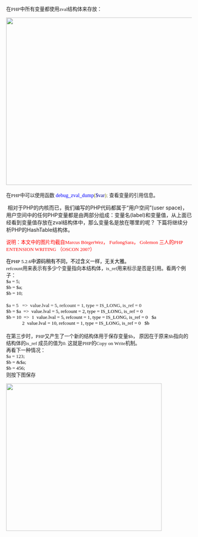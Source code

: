 <!--
author: admin
date: 2009-07-26
title: PHP源代码分析之变量
tags: php,zval,内核,变量
category: PHP内核与扩展
status: publish
summary: 	在PHP中所有变量都使用zval结构体来存放：	​	在PHP中可以使用函数&nbsp;debug_zval_dump($var);&nbsp;查看变量的引用信息。	&nbsp;相对于PHP的内核而已，我们编写的PHP代码都属于&ldquo;用户空间&rdquo;(user sp
-->

<p>
	<span style="font-family: '宋体'; font-size: 10pt; mso-spacerun: 'yes'">在<font face="Times New Roman">PHP</font><font face="宋体">中所有变量都使用</font><font face="Times New Roman">zval</font><font face="宋体">结构体来存放：</font></span>
</p>

<p>
	<span style="font-family: '宋体'; font-size: 10pt; mso-spacerun: 'yes'"><font face="宋体"><img alt="" src="/blog/wp-content/uploads/php_lift_cycle_1 (4).png" style="width: 577px; height: 454px;" />​</font></span>
</p>

<p class="p0" style="margin-top: 5pt; margin-bottom: 5pt">
	<span style="font-family: '宋体'; font-size: 10pt; mso-spacerun: 'yes'">在<font face="Times New Roman">PHP</font><font face="宋体">中可以使用函数</font></span><span style="font-family: 'Times New Roman'; color: rgb(128,128,128); font-size: 10.5pt; mso-spacerun: 'yes'">&nbsp;</span><span style="font-family: 'Times New Roman'; color: rgb(0,0,255); font-size: 10.5pt; mso-spacerun: 'yes'">debug_zval_dump</span><span style="font-family: 'Times New Roman'; color: rgb(128,128,0); font-size: 10.5pt; mso-spacerun: 'yes'">(</span><span style="font-family: 'Times New Roman'; color: rgb(0,0,139); font-size: 10.5pt; mso-spacerun: 'yes'">$var</span><span style="font-family: 'Times New Roman'; color: rgb(128,128,0); font-size: 10.5pt; mso-spacerun: 'yes'">)</span><span style="font-family: 'Times New Roman'; color: rgb(128,128,128); font-size: 10.5pt; mso-spacerun: 'yes'">;&nbsp;</span><span style="font-family: 'Times New Roman'; font-size: 10pt; mso-spacerun: 'yes'">查看变量的引用信息。</span><span style="font-family: 'Times New Roman'; font-size: 10pt; mso-spacerun: 'yes'"><o:p></o:p></span>
</p>

<p>
	&nbsp;相对于PHP的内核而已，我们编写的PHP代码都属于&ldquo;用户空间&rdquo;(user space)，用户空间中的任何PHP变量都是由两部分组成：变量名(label)和变量值，从上面已经看到变量值存放在zval结构体中，那么变量名是放在哪里的呢？ 下篇将继续分析PHP的HashTable结构体。
</p>

<p>
	<span style="color: #ff0000"><span style="font-family: '宋体'; font-size: 10pt; mso-spacerun: 'yes'"><font face="宋体">说明：本文中的图片均截自Marcus B&ouml;rgerWez， FurlongSara， Golemon 三人的PHP ENTENSION WRITING （OSCON 2007）</font></span></span>
</p>

<p class="p0" style="margin-top: 0pt; margin-bottom: 0pt">
	<span style="color: #000000"><span style="font-family: '宋体'; font-size: 10pt; mso-spacerun: 'yes'">在<font face="Times New Roman">PHP&nbsp;5.2.6</font><font face="宋体">中源码稍有不同，不过含义一样，无关大雅。</font></span></span>
</p>

<p class="p0" style="margin-top: 0pt; margin-bottom: 0pt">
	<span style="font-family: '宋体'; font-size: 10pt; mso-spacerun: 'yes'"><o:p></o:p></span>
</p>

<p class="p0" style="margin-top: 0pt; margin-bottom: 0pt">
	<span style="font-family: '宋体'; font-size: 10pt; mso-spacerun: 'yes'">refcount<font face="宋体">用来表示有多少个变量指向本结构体，</font><font face="Times New Roman">is_ref</font><font face="宋体">用来标示是否是引用。看两个例子：</font></span>
</p>

<p class="p0" style="margin-top: 0pt; margin-bottom: 0pt">
	<span style="font-family: '宋体'; font-size: 10pt; mso-spacerun: 'yes'"><o:p></o:p></span>
</p>

<p class="p0" style="margin-top: 0pt; margin-bottom: 0pt">
	<span style="color: #000000"><span style="font-family: '宋体'; font-size: 10pt; mso-spacerun: 'yes'">$a&nbsp;=&nbsp;5;</span></span><span style="font-family: '宋体'; font-size: 10pt; mso-spacerun: 'yes'"><o:p></o:p></span>
</p>

<p class="p0" style="margin-top: 0pt; margin-bottom: 0pt">
	<span style="color: #000000"><span style="font-family: '宋体'; font-size: 10pt; mso-spacerun: 'yes'">$b&nbsp;=&nbsp;$a;</span></span><span style="font-family: '宋体'; font-size: 10pt; mso-spacerun: 'yes'"><o:p></o:p></span>
</p>

<p class="p0" style="margin-top: 0pt; margin-bottom: 0pt">
	<span style="color: #000000"><span style="font-family: '宋体'; font-size: 10pt; mso-spacerun: 'yes'">$b&nbsp;=&nbsp;10;</span></span><span style="font-family: '宋体'; font-size: 10pt; mso-spacerun: 'yes'"><o:p></o:p></span>
</p>

<p class="p0" style="margin-top: 0pt; margin-bottom: 0pt">
	&nbsp;
</p>

<p class="p0" style="margin-top: 0pt; margin-bottom: 0pt">
	<span style="font-family: '宋体'; font-size: 10pt; mso-spacerun: 'yes'"><o:p></o:p></span>
</p>

<p class="p0" style="margin-top: 0pt; margin-bottom: 0pt">
	<span style="font-family: '宋体'; font-size: 10pt; mso-spacerun: 'yes'">$a&nbsp;=&nbsp;5&nbsp;&nbsp;&nbsp;=&gt;&nbsp;&nbsp;value.lval&nbsp;=&nbsp;5,&nbsp;refcount&nbsp;=&nbsp;1,&nbsp;type&nbsp;=&nbsp;IS_LONG,&nbsp;is_ref&nbsp;=&nbsp;0</span>
</p>

<p class="p0" style="margin-top: 0pt; margin-bottom: 0pt">
	<span style="font-family: '宋体'; font-size: 10pt; mso-spacerun: 'yes'"><o:p></o:p></span>
</p>

<p class="p0" style="margin-top: 0pt; margin-bottom: 0pt">
	<span style="color: #000000"><span style="font-family: '宋体'; font-size: 10pt; mso-spacerun: 'yes'">$b&nbsp;=&nbsp;$a&nbsp;&nbsp;=&gt;&nbsp;&nbsp;value.lval&nbsp;=&nbsp;5,&nbsp;refcount&nbsp;=&nbsp;2,&nbsp;type&nbsp;=&nbsp;IS_LONG,&nbsp;is_ref&nbsp;=&nbsp;0</span></span><span style="font-family: '宋体'; font-size: 10pt; mso-spacerun: 'yes'"><o:p></o:p></span>
</p>

<p class="p0" style="margin-top: 0pt; margin-bottom: 0pt">
	<span style="color: #000000"><span style="font-family: '宋体'; font-size: 10pt; mso-spacerun: 'yes'">$b&nbsp;=&nbsp;10&nbsp;&nbsp;=&gt;&nbsp;&nbsp;1&nbsp;&nbsp;value.lval&nbsp;=&nbsp;5,&nbsp;refcount&nbsp;=&nbsp;1,&nbsp;type&nbsp;=&nbsp;IS_LONG,&nbsp;is_ref&nbsp;=&nbsp;0&nbsp;&nbsp;&nbsp;$a</span></span><span style="font-family: '宋体'; font-size: 10pt; mso-spacerun: 'yes'"><o:p></o:p></span>
</p>

<p class="p0" style="margin-top: 0pt; margin-bottom: 0pt">
	<span style="color: #000000"><span style="font-family: '宋体'; font-size: 10pt; mso-spacerun: 'yes'">&nbsp;&nbsp;&nbsp;&nbsp;&nbsp;&nbsp;&nbsp;&nbsp;&nbsp;&nbsp;&nbsp;&nbsp;&nbsp;2&nbsp;&nbsp;value.lval&nbsp;=&nbsp;10,&nbsp;refcount&nbsp;=&nbsp;1,&nbsp;type&nbsp;=&nbsp;IS_LONG,&nbsp;is_ref&nbsp;=&nbsp;0&nbsp;&nbsp;&nbsp;$b</span></span><span style="font-family: '宋体'; font-size: 10pt; mso-spacerun: 'yes'"><o:p></o:p></span>
</p>

<p class="p0" style="margin-top: 0pt; margin-bottom: 0pt">
	&nbsp;
</p>

<p class="p0" style="margin-top: 0pt; margin-bottom: 0pt">
	<span style="font-family: '宋体'; font-size: 10pt; mso-spacerun: 'yes'"><o:p></o:p></span>
</p>

<p class="p0" style="margin-top: 0pt; margin-bottom: 0pt">
	<span style="font-family: '宋体'; font-size: 10pt; mso-spacerun: 'yes'">在第三步时，<font face="Times New Roman">PHP</font><font face="宋体">又产生了一个新的结构体用于保存变量</font><font face="Times New Roman">$b</font><font face="宋体">，&nbsp;原因在于原来</font><font face="Times New Roman">$b</font><font face="宋体">指向的结构体的</font><font face="Times New Roman">is_ref&nbsp;</font><font face="宋体">成员的值为</font><font face="Times New Roman">0.&nbsp;</font><font face="宋体">这就是</font><font face="Times New Roman">PHP</font><font face="宋体">的</font><font face="Times New Roman">Copy&nbsp;on&nbsp;Write</font><font face="宋体">机制。</font></span>
</p>

<p class="p0" style="margin-top: 0pt; margin-bottom: 0pt">
	<span style="font-family: '宋体'; font-size: 10pt; mso-spacerun: 'yes'"><o:p></o:p></span>
</p>

<p class="p0" style="margin-top: 0pt; margin-bottom: 0pt">
	<span style="font-family: '宋体'; font-size: 10pt; mso-spacerun: 'yes'">再看下一种情况：</span>
</p>

<p class="p0" style="margin-top: 0pt; margin-bottom: 0pt">
	<span style="font-family: '宋体'; font-size: 10pt; mso-spacerun: 'yes'"><o:p></o:p></span>
</p>

<p class="p0" style="margin-top: 0pt; margin-bottom: 0pt">
	<span style="font-family: '宋体'; font-size: 10pt; mso-spacerun: 'yes'">$a&nbsp;=&nbsp;123;</span>
</p>

<p class="p0" style="margin-top: 0pt; margin-bottom: 0pt">
	<span style="font-family: '宋体'; font-size: 10pt; mso-spacerun: 'yes'"><o:p></o:p></span>
</p>

<p class="p0" style="margin-top: 0pt; margin-bottom: 0pt">
	<span style="color: #000000"><span style="font-family: '宋体'; font-size: 10pt; mso-spacerun: 'yes'">$b&nbsp;=&nbsp;&amp;$a;</span></span><span style="font-family: '宋体'; font-size: 10pt; mso-spacerun: 'yes'"><o:p></o:p></span>
</p>

<p class="p0" style="margin-top: 0pt; margin-bottom: 0pt">
	<span style="color: #000000"><span style="font-family: '宋体'; font-size: 10pt; mso-spacerun: 'yes'">$b&nbsp;=&nbsp;456;</span></span>
</p>

<p class="p0" style="margin-top: 0pt; margin-bottom: 0pt">
	<span style="font-family: '宋体'; font-size: 10pt; mso-spacerun: 'yes'"><o:p></o:p></span>
</p>

<p class="p0" style="margin-top: 0pt; margin-bottom: 0pt">
	<span style="font-family: '宋体'; font-size: 10pt; mso-spacerun: 'yes'">则按下图保存</span>
</p>

<p>
	<img alt="" src="/blog/wp-content/uploads/php_lift_cycle_1 (5).png" style="opacity: 0.9; font-size: 13px; width: 422px; height: 400px;" />
</p>

<p class="p0" style="margin-top: 0pt; margin-bottom: 0pt">
	<span style="font-family: '宋体'; font-size: 10pt; mso-spacerun: 'yes'"><o:p></o:p></span>
</p>
